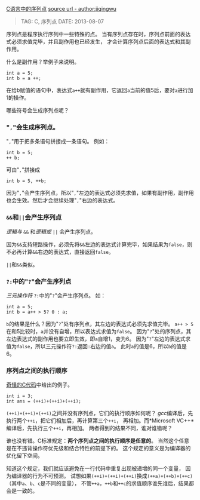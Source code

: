 [C语言中的序列点](https://www.cnblogs.com/jiqingwu/p/c_sequence_point.html)
[source url - author:jiqingwu](https://www.cnblogs.com/jiqingwu/p/c_sequence_point.html)

> TAG: C, 序列点 
> DATE: 2013-08-07

序列点是程序执行序列中一些特殊的点。 当有序列点存在时，序列点前面的表达式必须求值完毕，并且副作用也已经发生， 才会计算序列点后面的表达式和其副作用。

什么是副作用？举例子来说明。

```
int a = 5;
int b = a ++;
```

在给*b*赋值的语句中，表达式`a++`就有副作用，它返回`a`当前的值5后，要对`a`进行加1的操作。

哪些符号会生成序列点呢？

### "`,`"会生成序列点。

"`,`"用于把多条语句拼接成一条语句。 例如：

```
int b = 5;
++ b;
```

可由"`,`"拼接成

```
int b = 5, ++b;
```

因为"`,`"会产生序列点，所以"`,`"左边的表达式必须先求值，如果有副作用，副作用也会生效。然后才会继续处理"`,`"右边的表达式。

### `&&`和`||`会产生序列点

*逻辑与* `&&` 和*逻辑或* `||` 会产生序列点。

因为`&&`支持短路操作，必须先将`&&`左边的表达式计算完毕，如果结果为`false`，则不必再计算`&&`右边的表达式，直接返回`false`。

`||`和`&&`类似。

### `?:`中的"`?`"会产生序列点

*三元操作符* `?:`中的"`?`"会产生序列点。 如：

```
int a = 5;
int b = a++ > 5? 0 : a;
```

`b`的结果是什么？因为"`?`"处有序列点，其左边的表达式必须先求值完毕。 `a++ > 5`在和5比较时，`a`并没有自增，所以表达式求值为`false`。 因为"`?`"处的序列点，其左边表达式的副作用也要立即生效，即`a`自增1，变为6。 因为"`?`"左边的表达式求值为`false`，所以三元操作符`?:`返回`:`右边的值`a`。 此时`a`的值是6，所以`b`的值是6。

### 序列点之间的执行顺序

[奇怪的C代码](http://user.qzone.qq.com/39088480/blog/1375715161)中给出的例子。

```
int i = 3;
int ans = (++i)+(++i)+(++i);
```

`(++i)+(++i)+(++i)`之间并没有序列点，它们的执行顺序如何呢？ *gcc*编译后，先执行两个`++i`，把它们相加后，再计算第三个`++i`， 再相加。而*Microsoft VC++*编译后，先执行三个`++i`，再相加。 两者得到的结果不同，谁对谁错呢？

谁也没有错。C标准规定：**两个序列点之间的执行顺序是任意的**。 当然这个任意是在不违背操作符优先级和结合特性的前提下的。 这个规定的意义是为编译器的优化留下空间。

知道这个规定，我们就应该避免在一行代码中重复出现被递增的同一个变量， 因为编译器的行为不可预测。 试想如果`(++i)+(++i)+(++i)`换成`(++a)+(++b)+(++c)`（其中`a`、`b`、`c`是不同的变量）， 不管`++a`，`++b`和`++c`的求值顺序谁先谁后，结果都会是一致的。